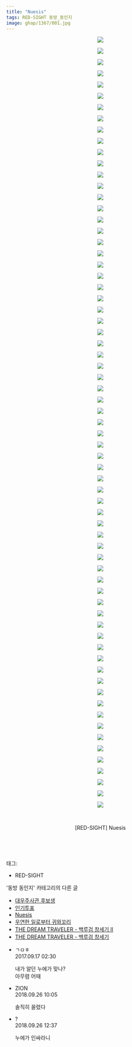 ```yaml
---
title: "Nuesis"
tags: RED-SIGHT 동방_동인지
image: ghap/1367/001.jpg
---
```

<div class="article">
<p style="text-align: center; clear: none; float: none;"><img src="{{ site.nasurl }}/ghap/1367/001.jpg"/></p>
<p style="text-align: center; clear: none; float: none;"><img src="{{ site.nasurl }}/ghap/1367/002.jpg"/></p>
<p style="text-align: center; clear: none; float: none;"><img src="{{ site.nasurl }}/ghap/1367/003.jpg"/></p>
<p style="text-align: center; clear: none; float: none;"><img src="{{ site.nasurl }}/ghap/1367/004.jpg"/></p>
<p style="text-align: center; clear: none; float: none;"><img src="{{ site.nasurl }}/ghap/1367/005.jpg"/></p>
<p style="text-align: center; clear: none; float: none;"><img src="{{ site.nasurl }}/ghap/1367/006.jpg"/></p>
<p style="text-align: center; clear: none; float: none;"><img src="{{ site.nasurl }}/ghap/1367/007.jpg"/></p>
<p style="text-align: center; clear: none; float: none;"><img src="{{ site.nasurl }}/ghap/1367/008.jpg"/></p>
<p style="text-align: center; clear: none; float: none;"><img src="{{ site.nasurl }}/ghap/1367/009.jpg"/></p>
<p style="text-align: center; clear: none; float: none;"><img src="{{ site.nasurl }}/ghap/1367/010.jpg"/></p>
<p style="text-align: center; clear: none; float: none;"><img src="{{ site.nasurl }}/ghap/1367/011.jpg"/></p>
<p style="text-align: center; clear: none; float: none;"><img src="{{ site.nasurl }}/ghap/1367/012.jpg"/></p>
<p style="text-align: center; clear: none; float: none;"><img src="{{ site.nasurl }}/ghap/1367/013.jpg"/></p>
<p style="text-align: center; clear: none; float: none;"><img src="{{ site.nasurl }}/ghap/1367/014.jpg"/></p>
<p style="text-align: center; clear: none; float: none;"><img src="{{ site.nasurl }}/ghap/1367/015.jpg"/></p>
<p style="text-align: center; clear: none; float: none;"><img src="{{ site.nasurl }}/ghap/1367/016.jpg"/></p>
<p style="text-align: center; clear: none; float: none;"><img src="{{ site.nasurl }}/ghap/1367/017.jpg"/></p>
<p style="text-align: center; clear: none; float: none;"><img src="{{ site.nasurl }}/ghap/1367/018.jpg"/></p>
<p style="text-align: center; clear: none; float: none;"><img src="{{ site.nasurl }}/ghap/1367/019.jpg"/></p>
<p style="text-align: center; clear: none; float: none;"><img src="{{ site.nasurl }}/ghap/1367/020.jpg"/></p>
<p style="text-align: center; clear: none; float: none;"><img src="{{ site.nasurl }}/ghap/1367/021.jpg"/></p>
<p style="text-align: center; clear: none; float: none;"><img src="{{ site.nasurl }}/ghap/1367/022.jpg"/></p>
<p style="text-align: center; clear: none; float: none;"><img src="{{ site.nasurl }}/ghap/1367/023.jpg"/></p>
<p style="text-align: center; clear: none; float: none;"><img src="{{ site.nasurl }}/ghap/1367/024.jpg"/></p>
<p style="text-align: center; clear: none; float: none;"><img src="{{ site.nasurl }}/ghap/1367/025.jpg"/></p>
<p style="text-align: center; clear: none; float: none;"><img src="{{ site.nasurl }}/ghap/1367/026.jpg"/></p>
<p style="text-align: center; clear: none; float: none;"><img src="{{ site.nasurl }}/ghap/1367/027.jpg"/></p>
<p style="text-align: center; clear: none; float: none;"><img src="{{ site.nasurl }}/ghap/1367/028.jpg"/></p>
<p style="text-align: center; clear: none; float: none;"><img src="{{ site.nasurl }}/ghap/1367/029.jpg"/></p>
<p style="text-align: center; clear: none; float: none;"><img src="{{ site.nasurl }}/ghap/1367/030.jpg"/></p>
<p style="text-align: center; clear: none; float: none;"><img src="{{ site.nasurl }}/ghap/1367/031.jpg"/></p>
<p style="text-align: center; clear: none; float: none;"><img src="{{ site.nasurl }}/ghap/1367/032.jpg"/></p>
<p style="text-align: center; clear: none; float: none;"><img src="{{ site.nasurl }}/ghap/1367/033.jpg"/></p>
<p style="text-align: center; clear: none; float: none;"><img src="{{ site.nasurl }}/ghap/1367/034.jpg"/></p>
<p style="text-align: center; clear: none; float: none;"><img src="{{ site.nasurl }}/ghap/1367/035.jpg"/></p>
<p style="text-align: center; clear: none; float: none;"><img src="{{ site.nasurl }}/ghap/1367/036.jpg"/></p>
<p style="text-align: center; clear: none; float: none;"><img src="{{ site.nasurl }}/ghap/1367/037.jpg"/></p>
<p style="text-align: center; clear: none; float: none;"><img src="{{ site.nasurl }}/ghap/1367/038.jpg"/></p>
<p style="text-align: center; clear: none; float: none;"><img src="{{ site.nasurl }}/ghap/1367/039.jpg"/></p>
<p style="text-align: center; clear: none; float: none;"><img src="{{ site.nasurl }}/ghap/1367/040.jpg"/></p>
<p style="text-align: center; clear: none; float: none;"><img src="{{ site.nasurl }}/ghap/1367/041.jpg"/></p>
<p style="text-align: center; clear: none; float: none;"><img src="{{ site.nasurl }}/ghap/1367/042.jpg"/></p>
<p style="text-align: center; clear: none; float: none;"><img src="{{ site.nasurl }}/ghap/1367/043.jpg"/></p>
<p style="text-align: center; clear: none; float: none;"><img src="{{ site.nasurl }}/ghap/1367/044.jpg"/></p>
<p style="text-align: center; clear: none; float: none;"><img src="{{ site.nasurl }}/ghap/1367/045.jpg"/></p>
<p style="text-align: center; clear: none; float: none;"><img src="{{ site.nasurl }}/ghap/1367/046.jpg"/></p>
<p style="text-align: center; clear: none; float: none;"><img src="{{ site.nasurl }}/ghap/1367/047.jpg"/></p>
<p style="text-align: center; clear: none; float: none;"><img src="{{ site.nasurl }}/ghap/1367/048.jpg"/></p>
<p style="text-align: center; clear: none; float: none;"><img src="{{ site.nasurl }}/ghap/1367/049.jpg"/></p>
<p style="text-align: center; clear: none; float: none;"><img src="{{ site.nasurl }}/ghap/1367/050.jpg"/></p>
<p style="text-align: center; clear: none; float: none;"><img src="{{ site.nasurl }}/ghap/1367/051.jpg"/></p>
<p style="text-align: center; clear: none; float: none;"><img src="{{ site.nasurl }}/ghap/1367/052.jpg"/></p>
<p style="text-align: center; clear: none; float: none;"><img src="{{ site.nasurl }}/ghap/1367/053.jpg"/></p>
<p style="text-align: center; clear: none; float: none;"><img src="{{ site.nasurl }}/ghap/1367/054.jpg"/></p>
<p style="text-align: center; clear: none; float: none;"><img src="{{ site.nasurl }}/ghap/1367/055.jpg"/></p>
<p style="text-align: center; clear: none; float: none;"><img src="{{ site.nasurl }}/ghap/1367/056.jpg"/></p>
<p style="text-align: center; clear: none; float: none;"><img src="{{ site.nasurl }}/ghap/1367/057.jpg"/></p>
<p style="text-align: center; clear: none; float: none;"><img src="{{ site.nasurl }}/ghap/1367/058.jpg"/></p>
<p style="text-align: center; clear: none; float: none;"><img src="{{ site.nasurl }}/ghap/1367/059.jpg"/></p>
<p style="text-align: center; clear: none; float: none;"><img src="{{ site.nasurl }}/ghap/1367/060.jpg"/></p>
<p style="text-align: center; clear: none; float: none;"><img src="{{ site.nasurl }}/ghap/1367/061.jpg"/></p>
<p style="text-align: center; clear: none; float: none;"><img src="{{ site.nasurl }}/ghap/1367/062.jpg"/></p>
<p style="text-align: center; clear: none; float: none;"><img src="{{ site.nasurl }}/ghap/1367/063.jpg"/></p>
<p style="text-align: center; clear: none; float: none;"><img src="{{ site.nasurl }}/ghap/1367/064.jpg"/></p>
<p style="text-align: center; clear: none; float: none;"><img src="{{ site.nasurl }}/ghap/1367/065.jpg"/></p>
<p style="text-align: center; clear: none; float: none;"><img src="{{ site.nasurl }}/ghap/1367/066.jpg"/></p>
<p style="text-align: center; clear: none; float: none;"><img src="{{ site.nasurl }}/ghap/1367/067.jpg"/></p>
<p style="text-align: center; clear: none; float: none;"><img src="{{ site.nasurl }}/ghap/1367/068.jpg"/></p>
<p style="text-align: center; clear: none; float: none;"><img src="{{ site.nasurl }}/ghap/1367/069.jpg"/></p>
<p style="text-align: center; clear: none; float: none;"><br/></p>
<p style="text-align: center; clear: none; float: none;">[RED-SIGHT] Nuesis</p>
<p style="text-align: center; clear: none; float: none;"><br/></p>
<p><br/></p>
</div><div class="tagTrail">
<p>태그: </p>
<ul>
<li>RED-SIGHT</li>
</ul>
</div><div class="another">
<p>'동방 동인지' 카테고리의 다른 글</p>
<ul>
<li><a href="/2016-08-05-ghap_1369">대우주사관 후보생</a></li>
<li><a href="/2016-08-05-ghap_1368">인기투표</a></li>
<li><a href="/2016-08-05-ghap_1367">Nuesis</a></li>
<li><a href="/2016-08-05-ghap_1366">우연한 일로부터 귀와꼬리</a></li>
<li><a href="/2016-08-05-ghap_1365">THE DREAM TRAVELER - 백루검 창세기 Ⅱ</a></li>
<li><a href="/2016-08-05-ghap_1364">THE DREAM TRAVELER - 백루검 창세기</a></li>
</ul>
</div><div class="cb_module cb_fluid">
<div class="cb_wrt cb_profile">
<div class="comment">
<ul>
<li class="cb_thumb_off" id="comment15084404">
<div class="cb_comment_area">
<div class="cb_info_area">
<div class="cb_section">
<span class="cb_nick_name">ㄱㅁㅎ</span>
</div>
<div class="cb_section">
<span class="cb_date">2017.09.17 02:30 </span>
</div>
</div>
<div class="cb_dsc_comment">
<p class="cb_dsc">
											내가 알던 누에가 맞나?<br/>
아무렴 어때
										</p>
</div>
</div></li>
<li class="cb_thumb_off" id="comment15339853">
<div class="cb_comment_area">
<div class="cb_info_area">
<div class="cb_section">
<span class="cb_nick_name">ZION</span>
</div>
<div class="cb_section">
<span class="cb_date">2018.09.26 10:05 </span>
</div>
</div>
<div class="cb_dsc_comment">
<p class="cb_dsc">
											솔직히 꼴렸다
										</p>
</div>
</div></li>
<li class="cb_thumb_off" id="comment15339904">
<div class="cb_comment_area">
<div class="cb_info_area">
<div class="cb_section">
<span class="cb_nick_name">?</span>
</div>
<div class="cb_section">
<span class="cb_date">2018.09.26 12:37 </span>
</div>
</div>
<div class="cb_dsc_comment">
<p class="cb_dsc">
											누에가 인싸라니
										</p>
</div>
</div></li>
</ul>
</div>
</div><!-- commentList close -->
</div>
<br/>
<p id="refer"></p>
<br/>
